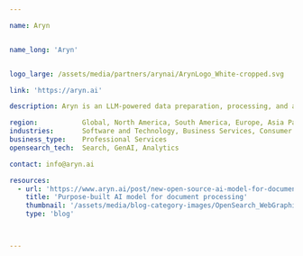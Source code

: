 ```yaml
---

name: Aryn


name_long: 'Aryn'


logo_large: /assets/media/partners/arynai/ArynLogo_White-cropped.svg

link: 'https://aryn.ai'

description: Aryn is an LLM-powered data preparation, processing, and analytics system for complex, unstructured documents like PDFs, HTML, presentations, and more. With Aryn, data engineers and data scientists can prepare data for GenAI and RAG applications, power high-quality document processing workflows, and run analytics on large document collections with natural language.

region:           Global, North America, South America, Europe, Asia Pacific, Middle East, Africa, Australia
industries:       Software and Technology, Business Services, Consumer Services, Education, Energy and Utilities, Government, Financial Services, Healthcare, Media and Entertainment, Public Sector, NonProfit, Retail, Telecommunications
business_type:    Professional Services
opensearch_tech:  Search, GenAI, Analytics

contact: info@aryn.ai

resources:
  - url: 'https://www.aryn.ai/post/new-open-source-ai-model-for-document-segmentation-and-unstructured-etl'
    title: 'Purpose-built AI model for document processing'
    thumbnail: '/assets/media/blog-category-images/OpenSearch_WebGraphic_Generic-01.png'
    type: 'blog'



---
```

